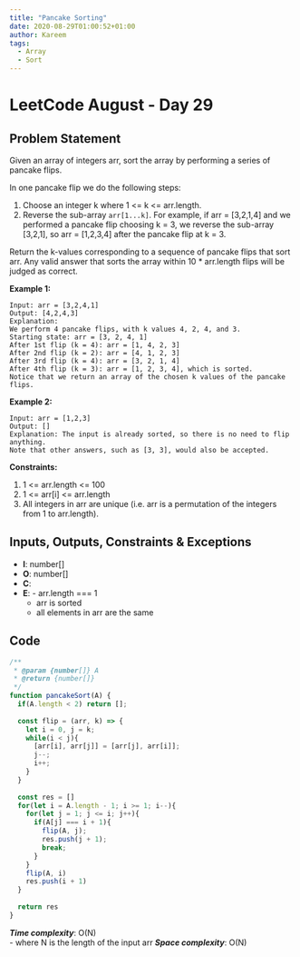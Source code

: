 ```yaml
---
title: "Pancake Sorting"
date: 2020-08-29T01:00:52+01:00
author: Kareem
tags:
  - Array
  - Sort
---
```


<!-- LeetCode month and day here -->
# LeetCode August - Day 29

## Problem Statement

Given an array of integers arr, sort the array by performing a series of pancake flips.

In one pancake flip we do the following steps:

1. Choose an integer k where 1 <= k <= arr.length.
2. Reverse the sub-array `arr[1...k]`.
For example, if arr = [3,2,1,4] and we performed a pancake flip choosing k = 3, we reverse the sub-array [3,2,1], so arr = [1,2,3,4] after the pancake flip at k = 3.

Return the k-values corresponding to a sequence of pancake flips that sort arr. Any valid answer that sorts the array within 10 * arr.length flips will be judged as correct.

**Example 1:**
```
Input: arr = [3,2,4,1]
Output: [4,2,4,3]
Explanation: 
We perform 4 pancake flips, with k values 4, 2, 4, and 3.
Starting state: arr = [3, 2, 4, 1]
After 1st flip (k = 4): arr = [1, 4, 2, 3]
After 2nd flip (k = 2): arr = [4, 1, 2, 3]
After 3rd flip (k = 4): arr = [3, 2, 1, 4]
After 4th flip (k = 3): arr = [1, 2, 3, 4], which is sorted.
Notice that we return an array of the chosen k values of the pancake flips.
```
**Example 2:**
```
Input: arr = [1,2,3]
Output: []
Explanation: The input is already sorted, so there is no need to flip anything.
Note that other answers, such as [3, 3], would also be accepted.
```

**Constraints:**
1. 1 <= arr.length <= 100
2. 1 <= arr[i] <= arr.length
3. All integers in arr are unique (i.e. arr is a permutation of the integers from 1 to arr.length).

## Inputs, Outputs, Constraints & Exceptions
- **I**: number[]
- **O**: number[]
- **C**: 
- **E**: - arr.length === 1
  - arr is sorted
  - all elements in arr are the same


## Code

```js
/**
 * @param {number[]} A
 * @return {number[]}
 */
function pancakeSort(A) {
  if(A.length < 2) return [];
  
  const flip = (arr, k) => {
    let i = 0, j = k;
    while(i < j){
      [arr[i], arr[j]] = [arr[j], arr[i]];
      j--;
      i++;
    }
  }
  
  const res = []
  for(let i = A.length - 1; i >= 1; i--){
    for(let j = 1; j <= i; j++){
      if(A[j] === i + 1){
        flip(A, j);
        res.push(j + 1);
        break;
      }
    }
    flip(A, i)
    res.push(i + 1)
  }
  
  return res
}
```

**_Time complexity_**: O(N)\
\- where N is the length of the input arr
**_Space complexity_**: O(N)